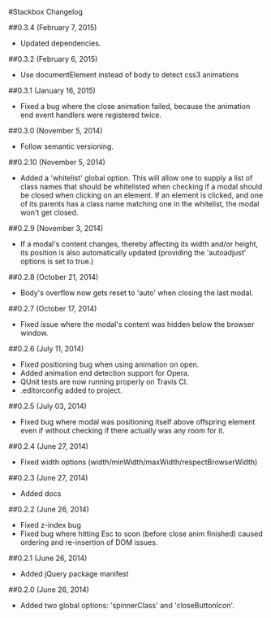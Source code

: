 #Stackbox Changelog

##0.3.4 (February 7, 2015)
* Updated dependencies.

##0.3.2 (February 6, 2015)
* Use documentElement instead of body to detect css3 animations

##0.3.1 (January 16, 2015)
* Fixed a bug where the close animation failed, because the animation end event handlers were registered twice.

##0.3.0 (November 5, 2014)
* Follow semantic versioning.

##0.2.10 (November 5, 2014)
* Added a 'whitelist' global option. This will allow one to supply a list of class names that should be whitelisted when checking if a modal should be closed when clicking on an element. If an element is clicked, and one of its parents has a class name matching one in the whitelist, the modal won't get closed.

##0.2.9 (November 3, 2014)
* If a modal's content changes, thereby affecting its width and/or height, its position is also automatically updated (providing the 'autoadjust' options is set to true.)

##0.2.8 (October 21, 2014)
* Body's overflow now gets reset to 'auto' when closing the last modal.

##0.2.7 (October 17, 2014)
* Fixed issue where the modal's content was hidden below the browser window.

##0.2.6 (July 11, 2014)
* Fixed positioning bug when using animation on open.
* Added animation end detection support for Opera.
* QUnit tests are now running properly on Travis CI.
* .editorconfig added to project.

##0.2.5 (July 03, 2014)
* Fixed bug where modal was positioning itself above offspring element even if without checking if there actually was any room for it.

##0.2.4 (June 27, 2014)
* Fixed width options (width/minWidth/maxWidth/respectBrowserWidth)

##0.2.3 (June 27, 2014)
* Added docs

##0.2.2 (June 26, 2014)
* Fixed z-index bug
* Fixed bug where hitting Esc to soon (before close anim finished) caused ordering and re-insertion of DOM issues.

##0.2.1 (June 26, 2014)
* Added jQuery package manifest

##0.2.0 (June 26, 2014)

* Added two global options: 'spinnerClass' and 'closeButtonIcon'.
